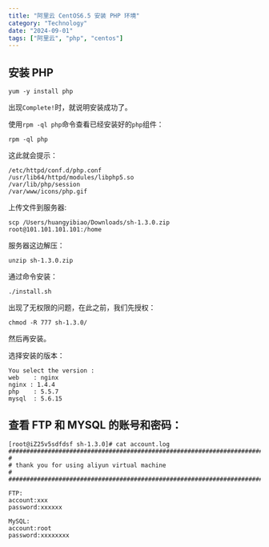 ```yaml
---
title: "阿里云 CentOS6.5 安装 PHP 环境"
category: "Technology"
date: "2024-09-01"
tags: ["阿里云", "php", "centos"]
---
```


## 安装 PHP

```shell
yum -y install php
```

出现`Complete!`时，就说明安装成功了。

使用`rpm -ql php`命令查看已经安装好的`php`组件：

```shell
rpm -ql php
```

<!--summary-->

这此就会提示：

```shell
/etc/httpd/conf.d/php.conf
/usr/lib64/httpd/modules/libphp5.so
/var/lib/php/session
/var/www/icons/php.gif
```

上传文件到服务器:

```shell
scp /Users/huangyibiao/Downloads/sh-1.3.0.zip  root@101.101.101.101:/home
```

服务器这边解压：

```shell
unzip sh-1.3.0.zip
```

通过命令安装：

```shell
./install.sh
```

出现了无权限的问题，在此之前，我们先授权：

```shell
chmod -R 777 sh-1.3.0/
```

然后再安装。

选择安装的版本：

```shell
You select the version :
web    : nginx
nginx : 1.4.4
php    : 5.5.7
mysql  : 5.6.15
```

## 查看 FTP 和 MYSQL 的账号和密码：

```shell
[root@iZ25v5sdfdsf sh-1.3.0]# cat account.log
##########################################################################
#
# thank you for using aliyun virtual machine
#
##########################################################################

FTP:
account:xxx
password:xxxxxx

MySQL:
account:root
password:xxxxxxxx
```
